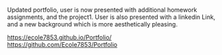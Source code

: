 Updated portfolio, user is now presented with additional homework assignments, and the project1. User is also presented with a linkedin Link, and a new background which is more aesthetically pleasing. 

https://ecole7853.github.io/Portfolio/
https://github.com/Ecole7853/Portfolio
